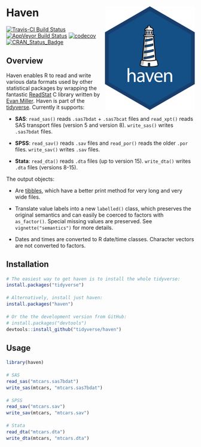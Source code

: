 # Haven <img src="man/figures/logo.png" align="right" />

[![Travis-CI Build Status](https://travis-ci.org/tidyverse/haven.svg?branch=master)](https://travis-ci.org/tidyverse/haven)
[![AppVeyor Build Status](https://ci.appveyor.com/api/projects/status/github/tidyverse/haven?branch=master&svg=true)](https://ci.appveyor.com/project/tidyverse/haven)
[![codecov](https://codecov.io/gh/tidyverse/haven/branch/master/graph/badge.svg)](https://codecov.io/gh/tidyverse/haven)
[![CRAN_Status_Badge](http://www.r-pkg.org/badges/version/haven)](https://cran.r-project.org/package=haven)

## Overview

Haven enables R to read and write various data formats used by other statistical packages by wrapping the fantastic [ReadStat](https://github.com/WizardMac/ReadStat) C library written by [Evan Miller](http://www.evanmiller.org). Haven is part of the [tidyverse](http://tidyverse.org). Currently it supports:

* __SAS__: `read_sas()` reads `.sas7bdat` + `.sas7bcat` files and `read_xpt()` 
  reads SAS transport files (version 5 and version 8). `write_sas()` writes 
  `.sas7bdat` files.
  
* __SPSS__: `read_sav()` reads `.sav` files and `read_por()` reads the 
  older `.por` files. `write_sav()` writes `.sav` files.
  
* __Stata__: `read_dta()` reads `.dta` files (up to version 15). 
  `write_dta()` writes `.dta` files (versions 8-15).

The output objects:

* Are [tibbles](http://github.com/hadley/tibble), which have a better print
  method for very long and very wide files.
  
* Translate value labels into a new `labelled()` class, which preserves the
  original semantics and can easily be coerced to factors with `as_factor()`.
  Special missing values are preserved. See `vignette("semantics")` for 
  more details.

* Dates and times are converted to R date/time classes. Character vectors are
  not converted to factors.
  
## Installation

```R
# The easiest way to get haven is to install the whole tidyverse:
install.packages("tidyverse")

# Alternatively, install just haven:
install.packages("haven")

# Or the the development version from GitHub:
# install.packages("devtools")
devtools::install_github("tidyverse/haven")
```

## Usage

```R
library(haven)

# SAS
read_sas("mtcars.sas7bdat")
write_sas(mtcars, "mtcars.sas7bdat")

# SPSS
read_sav("mtcars.sav")
write_sav(mtcars, "mtcars.sav")

# Stata
read_dta("mtcars.dta")
write_dta(mtcars, "mtcars.dta")
```

